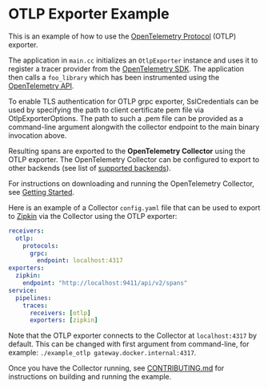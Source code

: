 # OTLP Exporter Example

This is an example of how to use the [OpenTelemetry
Protocol](https://github.com/open-telemetry/opentelemetry-specification/blob/main/specification/protocol/README.md)
(OTLP) exporter.

The application in `main.cc` initializes an `OtlpExporter` instance and uses it
to register a tracer provider from the [OpenTelemetry
SDK](https://github.com/open-telemetry/opentelemetry-cpp). The application then
calls a `foo_library` which has been instrumented using the [OpenTelemetry
API](https://github.com/open-telemetry/opentelemetry-cpp/tree/main/api).

To enable TLS authentication for OTLP grpc exporter, SslCredentials can be used by
specifying the path to client certificate pem file via OtlpExporterOptions. The path to such a
.pem file can be provided as a command-line argument alongwith the collector endpoint
to the main binary invocation above.

Resulting spans are exported to the **OpenTelemetry Collector** using the OTLP
exporter. The OpenTelemetry Collector can be configured to export to other
backends (see list of [supported
backends](https://github.com/open-telemetry/opentelemetry-collector/blob/main/exporter/README.md)).

For instructions on downloading and running the OpenTelemetry Collector, see
[Getting Started](https://opentelemetry.io/docs/collector/about/).

Here is an example of a Collector `config.yaml` file that can be used to export
to [Zipkin](https://zipkin.io/) via the Collector using the OTLP exporter:

```yml
receivers:
  otlp:
    protocols:
      grpc:
        endpoint: localhost:4317
exporters:
  zipkin:
    endpoint: "http://localhost:9411/api/v2/spans"
service:
  pipelines:
    traces:
      receivers: [otlp]
      exporters: [zipkin]
```

Note that the OTLP exporter connects to the Collector at `localhost:4317` by
default. This can be changed with first argument from command-line, for example:
`./example_otlp gateway.docker.internal:4317`.

Once you have the Collector running, see
[CONTRIBUTING.md](../../CONTRIBUTING.md) for instructions on building and
running the example.

